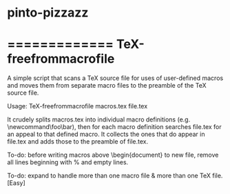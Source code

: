 pinto-pizzazz
=============

=============
TeX-freefrommacrofile
=============
A simple script that scans a TeX source file for uses of user-defined macros and moves them from separate macro files to the preamble of the TeX source file.

Usage: TeX-freefrommacrofile macros.tex file.tex

It crudely splits macros.tex into individual macro definitions (e.g. \newcommand\foo\bar), then for each macro definition searches file.tex for an appeal to that defined macro. It collects the ones that do appear in file.tex and adds those to the preamble of file.tex.

To-do: before writing macros above \begin{document} to new file, remove all lines beginning with % and empty lines.

To-do: expand to handle more than one macro file & more than one TeX file. [Easy]
